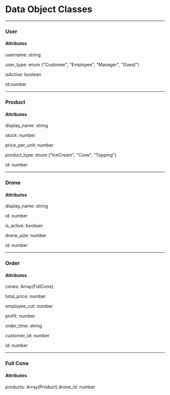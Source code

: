 # Data Object Classes

---

### User

#### Attributes

username: string

user_type: enum ("Customer", "Employee", "Manager", "Guest")

isActive: boolean

id:number

---

### Product

#### Attributes

display_name: string

stock: number

price_per_unit: number

product_type: enum ("IceCream", "Cone", "Topping")

id: number

---

### Drone

#### Attributes

display_name: string

id: number

is_active: boolean

drone_size: number

id: number

---

### Order

#### Attributes

cones: Array(FullCone)

total_price: number

employee_cut: number

profit: number

order_time: string

customer_id: number

id: number

---

### Full Cone

#### Attributes

products: Array(Product)
drone_id: number
